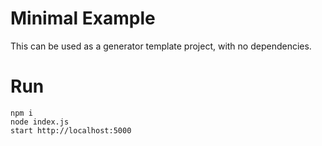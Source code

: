 # Minimal Example

This can be used as a generator template project, with no dependencies.

# Run

```
npm i
node index.js
start http://localhost:5000
```
